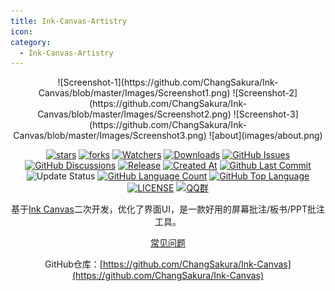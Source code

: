 ```yaml
---
title: Ink-Canvas-Artistry
icon: 
category:
  - Ink-Canvas-Artistry
---
```


<div align="center">
![Screenshot-1](https://github.com/ChangSakura/Ink-Canvas/blob/master/Images/Screenshot1.png)
![Screenshot-2](https://github.com/ChangSakura/Ink-Canvas/blob/master/Images/Screenshot2.png)
![Screenshot-3](https://github.com/ChangSakura/Ink-Canvas/blob/master/Images/Screenshot3.png)
![about](images/about.png)

[![stars](https://img.shields.io/github/stars/ChangSakura/Ink-Canvas?label=Stars)](https://github.com/ChangSakura/Ink-Canvas) [![forks](https://img.shields.io/github/forks/ChangSakura/Ink-Canvas?label=Forks)](https://github.com/ChangSakura/Ink-Canvas) [![Watchers](https://img.shields.io/github/watchers/ChangSakura/Ink-Canvas?style=social)](https://github.com/ChangSakura/Ink-Canvas/watchers) [![Downloads](https://img.shields.io/github/downloads/ChangSakura/Ink-Canvas/total?style=social&label=Downloads&logo=github)](https://github.com/ChangSakura/Ink-Canvas/releases/latest) [![GitHub Issues](https://img.shields.io/github/issues-search/ChangSakura/Ink-Canvas?query=is%3Aopen&style=flat&logo=github&label=Issues&color=%233fb950)](https://github.com/ChangSakura/Ink-Canvas/issues) [![GitHub Discussions](https://img.shields.io/github/discussions/ChangSakura/Ink-Canvas?style=flat&logo=Github&label=Discussions)](https://github.com/ChangSakura/Ink-Canvas/discussions) [![Release](https://img.shields.io/github/v/release/ChangSakura/Ink-Canvas?style=flat&color=%233fb950&label=正式版)](https://github.com/ChangSakura/Ink-Canvas/releases/latest) [![Created At](https://img.shields.io/github/created-at/ChangSakura/Ink-Canvas)](https://github.com/ChangSakura/Ink-Canvas) [![Github Last Commit](https://img.shields.io/github/last-commit/ChangSakura/Ink-Canvas)](https://github.com/ChangSakura/Ink-Canvas/commits/master) ![Update Status](https://img.shields.io/badge/%E7%8A%B6%E6%80%81-%E8%BE%83%E4%B8%8D%E6%B4%BB%E8%B7%83-yellow) [![GitHub Language Count](https://img.shields.io/github/languages/count/ChangSakura/Ink-Canvas)](https://github.com/ChangSakura/Ink-Canvas) [![GitHub Top Language](https://img.shields.io/github/languages/top/ChangSakura/Ink-Canvas)](https://github.com/ChangSakura/Ink-Canvas) [![LICENSE](https://img.shields.io/badge/License-GPL--3.0-red.svg "LICENSE")](https://github.com/InkCanvas/Ink-Canvas-Artistry/blob/master/LICENSE) [![QQ群](https://img.shields.io/badge/-QQ%E7%BE%A4%EF%BD%9C617707731-blue?style=flat&logo=QQ)](https://qm.qq.com/q/AC777tzmEw)

基于[Ink Canvas](https://github.com/WXRIW/Ink-Canvas)二次开发，优化了界面UI，是一款好用的屏幕批注/板书/PPT批注工具。

[常见问题](https://github.com/InkCanvas/Ink-Canvas-Artistry?tab=readme-ov-file#-faq)

GitHub仓库：[https://github.com/ChangSakura/Ink-Canvas](https://github.com/ChangSakura/Ink-Canvas)
</div>